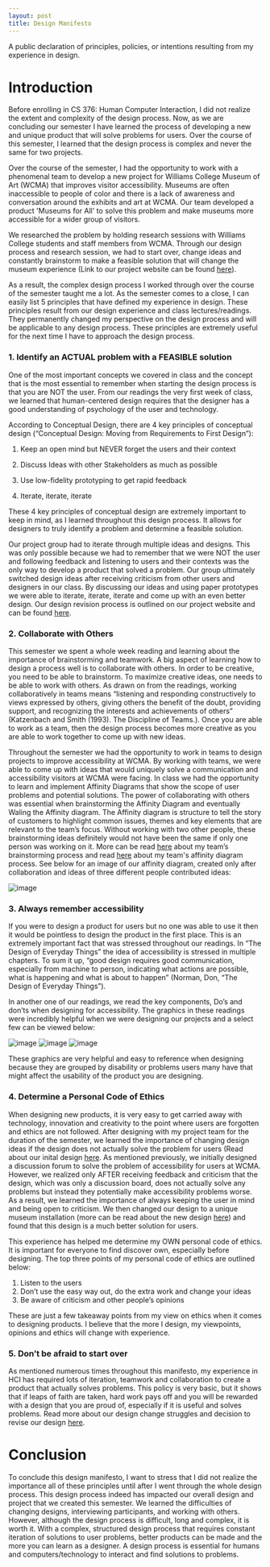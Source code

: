 ```yaml
---
layout: post
title: Design Manifesto 
---
```


A public declaration of principles, policies, or intentions resulting from my experience in design. 

# Introduction 

Before enrolling in CS 376: Human Computer Interaction, I did not realize the extent and complexity of the design process. Now, as we are concluding our semester I have learned the process of developing a new and unique product that will solve problems for users. Over the course of this semester, I learned that the design process is complex and never the same for two projects. 

Over the course of the semester, I had the opportunity to work with a phenomenal team to develop a new project for Williams College Museum of Art (WCMA) that improves visitor accessibility. Museums are often inaccessible to people of color and there is a lack of awareness and conversation around the exhibits and art at WCMA. Our team developed a product 'Museums for All' to solve this problem and make museums more accessible for a wider group of visitors. 

We researched the problem by holding research sessions with Williams College students and staff members from WCMA. Through our design process and research session, we had to start over, change ideas and constantly brainstorm to make a feasible solution that will change the museum experience (Link to our project website can be found [here](https://museumsforall.github.io/)). 

As a result, the complex design process I worked through over the course of the semester taught me a lot. As the semester comes to a close, I can easily list 5 principles that have defined my experience in design. These principles result from our design experience and class lectures/readings. They permanently changed my perspective on the design process and will be applicable to any design process. These principles are extremely useful for the next time I have to approach the design process.  

###  1.	Identify an ACTUAL problem with a FEASIBLE solution 

One of the most important concepts we covered in class and the concept that is the most essential to remember when starting the design process is that you are NOT the user. From our readings the very first week of class, we learned that human-centered design requires that the designer has a good understanding of psychology of the user and technology. 

According to Conceptual Design, there are 4 key principles of conceptual design (“Conceptual Design: Moving from Requirements to First Design”): 

1)	Keep an open mind but NEVER forget the users and their context 

2)	Discuss Ideas with other Stakeholders as much as possible

3)	Use low-fidelity prototyping to get rapid feedback 

4)	Iterate, iterate, iterate 

These 4 key principles of conceptual design are extremely important to keep in mind, as I learned throughout this design process. It allows for designers to truly identify a problem and determine a feasible solution. 

Our project group had to iterate through multiple ideas and designs. This was only possible because we had to remember that we were NOT the user and following feedback and listening to users and their contexts was the only way to develop a product that solved a problem. Our group ultimately switched design ideas after receiving criticism from other users and designers in our class. By discussing our ideas and using paper prototypes we were able to iterate, iterate, iterate and come up with an even better design. Our design revision process is outlined on our project website and can be found [here](https://museumsforall.github.io/2018-11-01-Design-Review-Revision/). 

### 2.	Collaborate with Others 

This semester we spent a whole week reading and learning about the importance of brainstorming and teamwork. A big aspect of learning how to design a process well is to collaborate with others. In order to be creative, you need to be able to brainstorm. To maximize creative ideas, one needs to be able to work with others. As drawn on from the readings, working collaboratively in teams means “listening and responding constructively to views expressed by others, giving others the benefit of the doubt, providing support, and recognizing the interests and achievements of others” (Katzenbach and Smith (1993). The Discipline of Teams.). Once you are able to work as a team, then the design process becomes more creative as you are able to work together to come up with new ideas. 

Throughout the semester we had the opportunity to work in teams to design projects to improve accessibility at WCMA. By working with teams, we were able to come up with ideas that would uniquely solve a communication and accessibility visitors at WCMA were facing. In class we had the opportunity to learn and implement Affinity Diagrams that show the scope of user problems and potential solutions. The power of collaborating with others was essential when brainstorming the Affinity Diagram and eventually Waling the Affinity diagram. The Affinity diagram is structure to tell the story of customers to highlight common issues, themes and key elements that are relevant to the team’s focus. Without working with two other people, these brainstorming ideas definitely would not have been the same if only one person was working on it. More can be read [here](https://museumsforall.github.io/2018-10-22-Project-Design-Review/) about my team’s brainstorming process and read [here](https://museumsforall.github.io/2018-10-04-contextual-inquiry-review/) about my team's affinity diagram process. See below for an image of our affinity diagram, created only after collaboration and ideas of three different people contributed ideas: 

![image](/img/affinity.JPG) 

### 3.	Always remember accessibility 

If you were to design a product for users but no one was able to use it then it would be pointless to design the product in the first place. This is an extremely important fact that was stressed throughout our readings. In “The Design of Everyday Things” the idea of accessibility is stressed in multiple chapters. To sum it up, “good design requires good communication, especially from machine to person, indicating what actions are possible, what is happening and what is about to happen” (Norman, Don, “The Design of Everyday Things”).

In another one of our readings, we read the key components, Do’s and don’ts when designing for accessibility. The graphics in these readings were incredibly helpful when we were designing our projects and a select few can be viewed below: 

![image](/img/accessibility1.png) ![image](/img/accessibility2.png) ![image](/img/accessibility3.png) 

These graphics are very helpful and easy to reference when designing because they are grouped by disability or problems users many have that might affect the usability of the product you are designing. 


### 4.	Determine a Personal Code of Ethics 

When designing new products, it is very easy to get carried away with technology, innovation and creativity to the point where users are forgotten and ethics are not followed. After designing with my project team for the duration of the semester, we learned the importance of changing design ideas if the design does not actually solve the problem for users (Read about our inital design [here](https://museumsforall.github.io/2018-10-22-Project-Design-Review/). As mentioned previously, we initially designed a discussion forum to solve the problem of accessibility for users at WCMA. However, we realized only AFTER receiving feedback and criticism that the design, which was only a discussion board, does not actually solve any problems but instead they potentially make accessibility problems worse. As a result, we learned the importance of always keeping the user in mind and being open to criticism. We then changed our design to a unique museum installation (more can be read about the new design [here](https://museumsforall.github.io/2018-11-01-Design-Review-Revision/)) and found that this design is a much better solution for users. 

This experience has helped me determine my OWN personal code of ethics. It is important for everyone to find discover own, especially before designing. The top three points of my personal code of ethics are outlined below: 

1)	Listen to the users 
2)	Don’t use the easy way out, do the extra work and change your ideas 
3)	Be aware of criticism and other people’s opinions 

These are just a few takeaway points from my view on ethics when it comes to designing products. I believe that the more I design, my viewpoints, opinions and ethics will change with experience. 

### 5.	Don’t be afraid to start over 

As mentioned numerous times throughout this manifesto, my experience in HCI has required lots of iteration, teamwork and collaboration to create a product that actually solves problems. This policy is very basic, but it shows that if leaps of faith are taken, hard work pays off and you will be rewarded with a design that you are proud of, especially if it is useful and solves problems. Read more about our design change struggles and decision to revise our design [here](https://museumsforall.github.io/2018-11-01-Design-Review-Revision/).   

# Conclusion 

To conclude this design manifesto, I want to stress that I did not realize the importance all of these principles until after I went through the whole design process. This design process indeed has impacted our overall design and project that we created this semester. We learned the difficulties of changing designs, interviewing participants, and working with others. However, although the design process is difficult, long and complex, it is worth it. With a complex, structured design process that requires constant iteration of solutions to user problems, better products can be made and the more you can learn as a designer. A design process is essential for humans and computers/technology to interact and find solutions to problems.  

